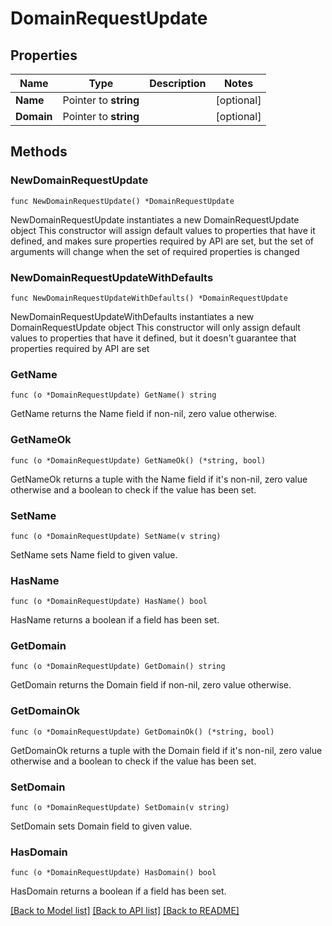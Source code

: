 # DomainRequestUpdate

## Properties

Name | Type | Description | Notes
------------ | ------------- | ------------- | -------------
**Name** | Pointer to **string** |  | [optional] 
**Domain** | Pointer to **string** |  | [optional] 

## Methods

### NewDomainRequestUpdate

`func NewDomainRequestUpdate() *DomainRequestUpdate`

NewDomainRequestUpdate instantiates a new DomainRequestUpdate object
This constructor will assign default values to properties that have it defined,
and makes sure properties required by API are set, but the set of arguments
will change when the set of required properties is changed

### NewDomainRequestUpdateWithDefaults

`func NewDomainRequestUpdateWithDefaults() *DomainRequestUpdate`

NewDomainRequestUpdateWithDefaults instantiates a new DomainRequestUpdate object
This constructor will only assign default values to properties that have it defined,
but it doesn't guarantee that properties required by API are set

### GetName

`func (o *DomainRequestUpdate) GetName() string`

GetName returns the Name field if non-nil, zero value otherwise.

### GetNameOk

`func (o *DomainRequestUpdate) GetNameOk() (*string, bool)`

GetNameOk returns a tuple with the Name field if it's non-nil, zero value otherwise
and a boolean to check if the value has been set.

### SetName

`func (o *DomainRequestUpdate) SetName(v string)`

SetName sets Name field to given value.

### HasName

`func (o *DomainRequestUpdate) HasName() bool`

HasName returns a boolean if a field has been set.

### GetDomain

`func (o *DomainRequestUpdate) GetDomain() string`

GetDomain returns the Domain field if non-nil, zero value otherwise.

### GetDomainOk

`func (o *DomainRequestUpdate) GetDomainOk() (*string, bool)`

GetDomainOk returns a tuple with the Domain field if it's non-nil, zero value otherwise
and a boolean to check if the value has been set.

### SetDomain

`func (o *DomainRequestUpdate) SetDomain(v string)`

SetDomain sets Domain field to given value.

### HasDomain

`func (o *DomainRequestUpdate) HasDomain() bool`

HasDomain returns a boolean if a field has been set.


[[Back to Model list]](../README.md#documentation-for-models) [[Back to API list]](../README.md#documentation-for-api-endpoints) [[Back to README]](../README.md)


